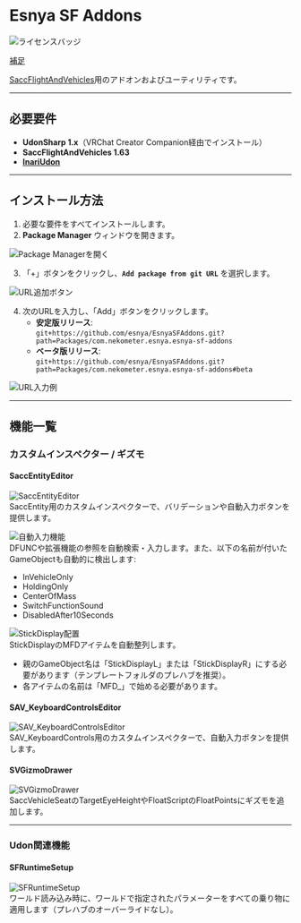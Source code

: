 # Esnya SF Addons  

![ライセンスバッジ](https://img.shields.io/badge/ライセンス-MIT-007EC6)

[補足](https://github.com/itounagi0116/EsnyaSFAddons/blob/master/%E8%A3%9C%E8%B6%B3.md)

[SaccFlightAndVehicles](https://github.com/Sacchan-VRC/SaccFlightAndVehicles)用のアドオンおよびユーティリティです。  

---

## **必要要件**  
- **UdonSharp 1.x**（VRChat Creator Companion経由でインストール）  
- **SaccFlightAndVehicles 1.63**  
- **[InariUdon](https://github.com/esnya/InariUdon/)**  

---

## **インストール方法**  

1. 必要な要件をすべてインストールします。  
2. **Package Manager** ウィンドウを開きます。  

![Package Managerを開く](https://user-images.githubusercontent.com/2088693/217635380-a175d873-bf18-412e-bc74-2c7df1fe9b17.png)  

3. 「+」ボタンをクリックし、**`Add package from git URL`** を選択します。  

![URL追加ボタン](https://user-images.githubusercontent.com/2088693/217635570-44827dc0-cb20-4e4d-a4d3-7ef1e1041d6f.png)  

4. 次のURLを入力し、「Add」ボタンをクリックします。  
   - **安定版リリース**:  
     `git+https://github.com/esnya/EsnyaSFAddons.git?path=Packages/com.nekometer.esnya.esnya-sf-addons`  
   - **ベータ版リリース**:  
     `git+https://github.com/esnya/EsnyaSFAddons.git?path=Packages/com.nekometer.esnya.esnya-sf-addons#beta`  
     
![URL入力例](https://user-images.githubusercontent.com/2088693/217635892-7a612e44-f09f-452c-9741-d981542fc412.png)  

---

## **機能一覧**  

### **カスタムインスペクター / ギズモ**  

#### **SaccEntityEditor**  
![SaccEntityEditor](https://user-images.githubusercontent.com/2088693/148947722-70cbda93-6721-4722-b0c7-527bd5a32c38.png)  
SaccEntity用のカスタムインスペクターで、バリデーションや自動入力ボタンを提供します。  

![自動入力機能](https://user-images.githubusercontent.com/2088693/148947839-bf8f137f-38dd-4faf-8d96-b9fffd6b6c99.png)  
DFUNCや拡張機能の参照を自動検索・入力します。また、以下の名前が付いたGameObjectも自動的に検出します:  
- InVehicleOnly  
- HoldingOnly  
- CenterOfMass  
- SwitchFunctionSound  
- DisabledAfter10Seconds  

![StickDisplay配置](https://user-images.githubusercontent.com/2088693/148948264-03c1996c-7864-45a8-bc33-305bf76e154e.png)  
StickDisplayのMFDアイテムを自動整列します。  
- 親のGameObject名は「StickDisplayL」または「StickDisplayR」にする必要があります（テンプレートフォルダのプレハブを推奨）。  
- 各アイテムの名前は「MFD_」で始める必要があります。  

#### **SAV_KeyboardControlsEditor**  
![SAV_KeyboardControlsEditor](https://user-images.githubusercontent.com/2088693/142752033-5c491832-0b28-4bf2-9317-dae26314fe8e.png)  
SAV_KeyboardControls用のカスタムインスペクターで、自動入力ボタンを提供します。  

#### **SVGizmoDrawer**  
![SVGizmoDrawer](https://user-images.githubusercontent.com/2088693/142752067-16101550-75a2-4800-bca4-51fd82704d39.png)  
SaccVehicleSeatのTargetEyeHeightやFloatScriptのFloatPointsにギズモを追加します。  

---

### **Udon関連機能**  

#### **SFRuntimeSetup**  
![SFRuntimeSetup](https://user-images.githubusercontent.com/2088693/142752139-16044ef1-ca37-40ce-b437-f3d3f4cec1c8.png)  
ワールド読み込み時に、ワールドで指定されたパラメーターをすべての乗り物に適用します（プレハブのオーバーライドなし）。  

